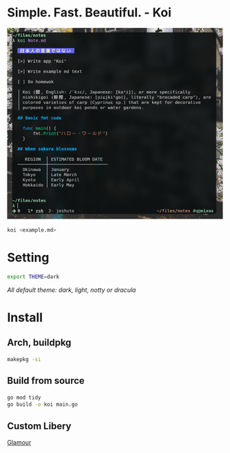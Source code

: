# Simple. Fast. Beautiful. - Koi

![koi](https://github.com/IwnuplyNotTyan/koi/blob/main/image/Showcase.png)

``` bash
koi <example.md>
```

# Setting
```bash
export THEME=dark
```
*All default theme: dark, light, notty or dracula*
# Install

## Arch, buildpkg
``` bash
makepkg -si
```

## Build from source
``` bash
go mod tidy
go build -o koi main.go
```

## Custom Libery
[Glamour](https://github.com/charmbracelet/glamour)

